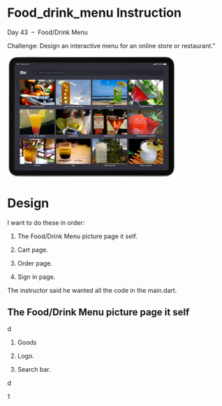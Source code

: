 # Food_drink_menu Instruction

Day 43  –  Food/Drink Menu

Challenge: Design an interactive menu for an online store or restaurant.”

<img title="" src="assets/images/Day-43-Food-or-drink-menu-2048x1482.png" alt="Day-43-Food-or-drink-menu-2048x1482.png" width="386">

# Design

I want to do these in order:

1. The Food/Drink Menu picture page it self.

2. Cart page.

3. Order page.

4. Sign in page.

The instructor said he wanted all the code in the main.dart.

## The Food/Drink Menu picture page it self

d

1. Goods

2. Logo.

3. Search bar.

d

1
